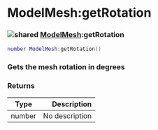 # ModelMesh:getRotation

### ![shared](../../home/model\_mesh/.gitbook/assets/shared.png) [ModelMesh](../../home/model\_mesh/home/ModelMesh/):getRotation

```lua
number ModelMesh:getRotation()
```

### Gets the mesh rotation in degrees

### Returns

| Type   |    Description |
| ------ | -------------: |
| number | No description |
